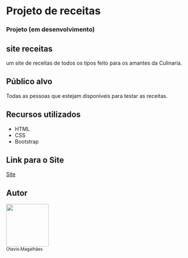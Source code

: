 # Projeto de receitas
### Projeto (em desenvolvimento)

## site receitas
um site de receitas de todos os tipos feito para os amantes da Culinaria.


## Público alvo
Todas as pessoas que estejam disponíveis para testar as receitas.

## Recursos utilizados

* HTML
* CSS
* Bootstrap

## Link para o Site

<a href="https://otavio-magalhaes.github.io/Projeto-Site-de-Receitas/" target="_blank">Site</a>

## Autor

[<img src="https://avatars.githubusercontent.com/u/103613657?s=400&u=cb1f3a757cdadbcee0d44ff247a67cbf2cc609b9&v=4" width=115><br><sub>Otavio Magalhães</sub>](https://github.com/Otavio-Magalhaes)
 
